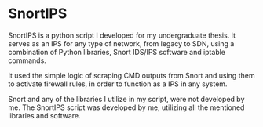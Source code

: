 # SnortIPS
SnortIPS is a python script I developed for my undergraduate thesis. 
It serves as an IPS for any type of network, from legacy to SDN, 
using a combination of Python libraries, Snort IDS/IPS software and iptable commands.

It used the simple logic of scraping CMD outputs from Snort and using them to activate firewall rules, 
in order to function as a IPS in any system.

Snort and any of the libraries I utilize in my script, were not developed by me. 
The SnortIPS script was developed by me, utilizing all the mentioned libraries and software.
